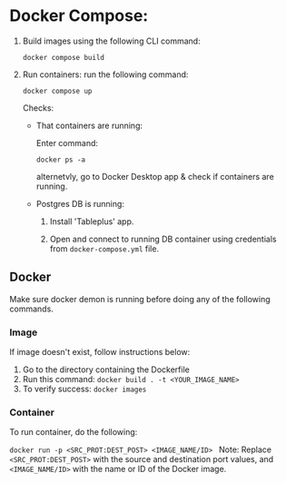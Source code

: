 # Docker Compose:

1. Build images
   using the following CLI command:

   ```
   docker compose build
   ```

2. Run containers:
   run the following command:

   ```
   docker compose up
   ```

   Checks:

   - That containers are running:

     Enter command:

     ```
     docker ps -a
     ```

     alternetvly, go to Docker Desktop app & check if containers are running.

   - Postgres DB is running:

     1. Install 'Tableplus' app.

     2. Open and connect to running DB container using credentials from `docker-compose.yml` file.

## Docker

Make sure docker demon is running before doing any of the following commands.

### Image

If image doesn't exist, follow instructions below:

1. Go to the directory containing the Dockerfile
2. Run this command:
   `docker build . -t <YOUR_IMAGE_NAME> `
3. To verify success:
   `docker images `

### Container

To run container, do the following:

`docker run -p <SRC_PROT:DEST_POST> <IMAGE_NAME/ID> `
Note: Replace `<SRC_PROT:DEST_POST>` with the source and destination port values, and `<IMAGE_NAME/ID>` with the name or ID of the Docker image.